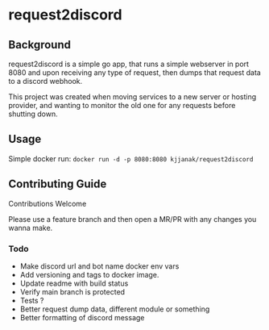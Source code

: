 # request2discord

## Background 
request2discord is a simple go app, that runs a simple webserver in port 8080 and upon receiving any type of request, then dumps that request data to a discord webhook. 

This project was created when moving services to a new server or hosting provider, and wanting to monitor the old one for any requests before shutting down. 


## Usage
Simple docker run: `docker run -d -p 8080:8080 kjjanak/request2discord`

## Contributing Guide
Contributions Welcome

Please use a feature branch and then open a MR/PR with any changes you wanna make. 

### Todo 
* Make discord url and bot name docker env vars
* Add versioning and tags to docker image.
* Update readme with build status
* Verify main branch is protected
* Tests ? 
* Better request dump data, different module or something
* Better formatting of discord message


